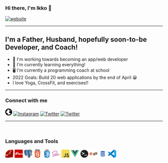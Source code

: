### Hi there, I'm Ikko 👏

[![website](https://img.shields.io/badge/me--portfolio-Up-brightgreen)](website)

---

## I'm a Father, Husband, hopefully soon-to-be Developer, and Coach!

- 🛫 I'm working towards becoming an app/web developer
- 🌻 I'm currently learning everything!
- 🖥 I'm currently a programming coach at school
- 2022 Goals: Build 20 web applications by the end of April 😀
- I love Yoga, CrossFit, and exercises!!

---

### Connect with me

[<img alt="me-portfolio" width="22px" src="https://raw.githubusercontent.com/iconic/open-iconic/master/svg/globe.svg" />][website]
[<img alt="Instagram" width="22px" src="https://cdn.jsdelivr.net/npm/simple-icons@v3/icons/instagram.svg" />][instagram]
[<img alt="Twitter" width="22px" src="https://cdn.jsdelivr.net/npm/simple-icons@v3/icons/twitter.svg" />][twitter]
[<img alt="Twitter" width="22px" src="https://cdn.jsdelivr.net/npm/simple-icons@v3/icons/icon.svg" />][qiita]

---

<br>

### Languages and Tools

<code><img alt="Ruby" width="26px" src="https://raw.githubusercontent.com/github/explore/80688e429a7d4ef2fca1e82350fe8e3517d3494d/topics/ruby/ruby.png" /></code>
<code><img alt="Ruby on Rails" width="26px" src="https://raw.githubusercontent.com/github/explore/80688e429a7d4ef2fca1e82350fe8e3517d3494d/topics/rails/rails.png" /></code>
<code><img alt="PostgreSQL" width="26px" src="https://raw.githubusercontent.com/github/explore/80688e429a7d4ef2fca1e82350fe8e3517d3494d/topics/postgresql/postgresql.png" /></code>
<code><img alt="HTML5" width="26px" src="https://raw.githubusercontent.com/github/explore/80688e429a7d4ef2fca1e82350fe8e3517d3494d/topics/html/html.png" /></code>
<code><img alt="CSS3" width="26px" src="https://raw.githubusercontent.com/github/explore/80688e429a7d4ef2fca1e82350fe8e3517d3494d/topics/css/css.png" /></code>
<code><img alt="Sass" width="26px" src="https://raw.githubusercontent.com/github/explore/80688e429a7d4ef2fca1e82350fe8e3517d3494d/topics/sass/sass.png" /></code>
<code><img alt="JavaScript" width="26px" src="https://raw.githubusercontent.com/github/explore/80688e429a7d4ef2fca1e82350fe8e3517d3494d/topics/javascript/javascript.png"></code>
<code><img alt="Vues.js" width="26px" src="https://raw.githubusercontent.com/github/explore/80688e429a7d4ef2fca1e82350fe8e3517d3494d/topics/vue/vue.png"></code>
<code><img alt="terminal" width="26px" src="https://raw.githubusercontent.com/github/explore/80688e429a7d4ef2fca1e82350fe8e3517d3494d/topics/terminal/terminal.png"></code>
<code><img alt="Git" width="26px" src="https://raw.githubusercontent.com/github/explore/80688e429a7d4ef2fca1e82350fe8e3517d3494d/topics/git/git.png" /></code>
<code><img alt="SQL" width="26px" src="https://raw.githubusercontent.com/github/explore/80688e429a7d4ef2fca1e82350fe8e3517d3494d/topics/sql/sql.png" /></code>
<code><img alt="Visual Studio Code" width="26px" src="https://raw.githubusercontent.com/github/explore/80688e429a7d4ef2fca1e82350fe8e3517d3494d/topics/visual-studio-code/visual-studio-code.png" /></code>

[instagram]: https://www.instagram.com/ikko_homeworkout/
[twitter]: https://twitter.com/ikko1021
[website]: https://ikko-t.github.io/me-portfolio/
[qiita]: https://qiita.com/Ikko-T

